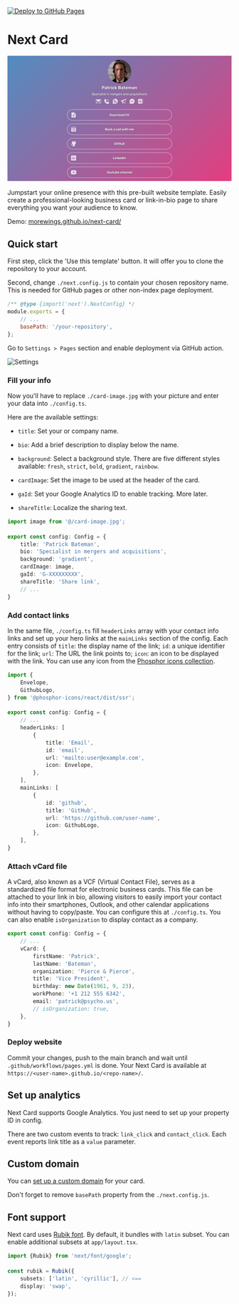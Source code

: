 [![Deploy to GitHub Pages](https://github.com/morewings/next-card/actions/workflows/pages.yml/badge.svg)](https://github.com/morewings/next-card/actions/workflows/pages.yml)

# Next Card

[![next card](./repo-logo.jpg)](#)

Jumpstart your online presence with this pre-built website template. Easily create a professional-looking business card or link-in-bio page to share everything you want your audience to know.

Demo: [morewings.github.io/next-card/](https://morewings.github.io/next-card/)

## Quick start

First step, click the 'Use this template' button. It will offer you to clone the repository to your account.

Second, change `./next.config.js` to contain your chosen repository name. This is needed for GitHub pages or other non-index page deployment.

```js
/** @type {import('next').NextConfig} */
module.exports = {
    // ...
    basePath: '/your-repository',
};
```

Go to `Settings > Pages` section and enable deployment via GitHub action.

![Settings](https://dev-to-uploads.s3.amazonaws.com/uploads/articles/agsm36v13ebg1j13b5ee.png)

### Fill your info 

Now you'll have to replace `./card-image.jpg` with your picture and enter your data into `./config.ts`.

Here are the available settings:

- `title`: Set your or company name.  

- `bio`: Add a brief description to display below the name.  

- `background`: Select a background style.  There are five different styles available: `fresh`, `strict`, `bold`, `gradient`, `rainbow`.
- `cardImage`: Set the image to be used at the header of the card.  

- `gaId`: Set your Google Analytics ID to enable tracking. More later.

- `shareTitle`: Localize the sharing text. 

```ts
import image from '@/card-image.jpg';

export const config: Config = {
    title: 'Patrick Bateman',
    bio: 'Specialist in mergers and acquisitions',
    background: 'gradient',
    cardImage: image,
    gaId: 'G-XXXXXXXXX',
    shareTitle: 'Share link',
    // ...
}
```

### Add contact links

In the same file, `./config.ts` fill `headerLinks` array with your contact info links and set up your hero links at the `mainLinks` section of the config.
Each entry consists of `title`: the display name of the link; `id`: a unique identifier for the link; `url`: The URL the link points to; `icon`: an icon to be displayed with the link. You can use any icon from the [Phosphor icons collection](https://phosphoricons.com/).

```ts
import {
    Envelope,
    GithubLogo,
} from '@phosphor-icons/react/dist/ssr';

export const config: Config = {
    // ...
    headerLinks: [
        {
            title: 'Email',
            id: 'email',
            url: 'mailto:user@example.com',
            icon: Envelope,
        },
    ],
    mainLinks: [
        {
            id: 'github',
            title: 'GitHub',
            url: 'https://github.com/user-name',
            icon: GithubLogo,
        },
    ],
}
```

### Attach vCard file

A vCard, also known as a VCF (Virtual Contact File), serves as a standardized file format for electronic business cards.  This file can be attached to your link in bio, allowing visitors to easily import your contact info into their smartphones, Outlook, and other calendar applications without having to copy/paste. You can configure this at `./config.ts`. You can also enable `isOrganization` to display contact as a company.


```ts
export const config: Config = {
    // ...
    vCard: {
        firstName: 'Patrick',
        lastName: 'Bateman',
        organization: 'Pierce & Pierce',
        title: 'Vice President',
        birthday: new Date(1961, 9, 23),
        workPhone: '+1 212 555 6342',
        email: 'patrick@psycho.us',
        // isOrganization: true,
    },
}
```

### Deploy website

Commit your changes, push to the main branch and wait until `.github/workflows/pages.yml` is done. Your Next Card is available at `https://<user-name>.github.io/<repo-name>/`. 

## Set up analytics

Next Card supports Google Analytics. You just need to set up your property ID in config. 

There are two custom events to track: `link_click` and `contact_click`. Each event reports link title as a `value` parameter.


## Custom domain

You can [set up a custom domain](https://docs.github.com/en/pages/configuring-a-custom-domain-for-your-github-pages-site) for your card.

Don't forget to remove `basePath` property from the `./next.config.js`.

## Font support

Next card uses [Rubik font](https://fonts.google.com/specimen/Rubik). By default, it bundles with `latin` subset. You can enable additional subsets at `app/layout.tsx`.

```ts
import {Rubik} from 'next/font/google';

const rubik = Rubik({
    subsets: ['latin', 'cyrillic'], // <==
    display: 'swap',
});

```



